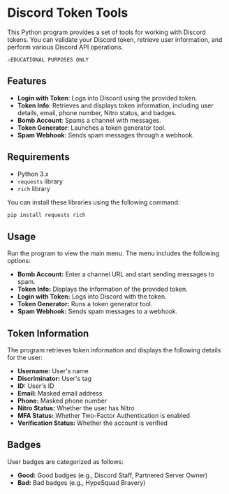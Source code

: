 # Discord Token Tools

This Python program provides a set of tools for working with Discord tokens. You can validate your Discord token, retrieve user information, and perform various Discord API operations.

`⚠️EDUCATIONAL PURPOSES ONLY`

## Features

- **Login with Token**: Logs into Discord using the provided token.
- **Token Info**: Retrieves and displays token information, including user details, email, phone number, Nitro status, and badges.
- **Bomb Account**: Spams a channel with messages.
- **Token Generator**: Launches a token generator tool.
- **Spam Webhook**: Sends spam messages through a webhook.

## Requirements

- Python 3.x
- `requests` library
- `rich` library

You can install these libraries using the following command:
```bash
pip install requests rich
```

## Usage
Run the program to view the main menu. The menu includes the following options:

- **Bomb Account:** Enter a channel URL and start sending messages to spam.
- **Token Info:** Displays the information of the provided token.
- **Login with Token:** Logs into Discord with the token.
- **Token Generator:** Runs a token generator tool.
- **Spam Webhook:** Sends spam messages to a webhook.

## Token Information
The program retrieves token information and displays the following details for the user:

- **Username:** User's name
- **Discriminator:** User's tag
- **ID:** User's ID
- **Email:** Masked email address
- **Phone:** Masked phone number
- **Nitro Status:** Whether the user has Nitro
- **MFA Status:** Whether Two-Factor Authentication is enabled
- **Verification Status:** Whether the account is verified

## Badges
User badges are categorized as follows:

- **Good:** Good badges (e.g., Discord Staff, Partnered Server Owner)
- **Bad:** Bad badges (e.g., HypeSquad Bravery)

